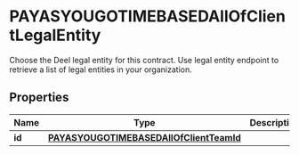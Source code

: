 

# PAYASYOUGOTIMEBASEDAllOfClientLegalEntity

Choose the Deel legal entity for this contract. Use legal entity endpoint to retrieve a list of legal entities in your organization.

## Properties

| Name | Type | Description | Notes |
|------------ | ------------- | ------------- | -------------|
|**id** | [**PAYASYOUGOTIMEBASEDAllOfClientTeamId**](PAYASYOUGOTIMEBASEDAllOfClientTeamId.md) |  |  |



